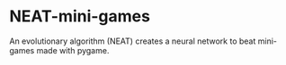 # NEAT-mini-games
An evolutionary algorithm (NEAT) creates a neural network to beat mini-games made with pygame.
